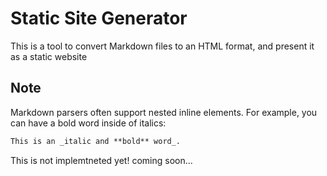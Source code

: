 # Static Site Generator
This is a tool to convert Markdown files to an HTML format, and present it as a static website

## Note

Markdown parsers often support nested inline elements. For example, you can have a bold word inside of italics:
```markdown
This is an _italic and **bold** word_.
```
This is not implemtneted yet! coming soon...
